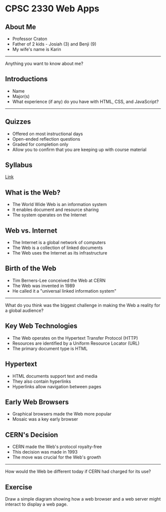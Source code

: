 CPSC 2330 Web Apps
==================

About Me
--------

- Professor Craton
- Father of 2 kids - Josiah (3) and Benji (9)
- My wife's name is Karin

---

Anything you want to know about me?

Introductions
-------------

- Name
- Major(s)
- What experience (if any) do you have with HTML, CSS, and JavaScript?

---

Quizzes
-------

- Offered on most instructional days
- Open-ended reflection questions
- Graded for completion only
- Allow you to confirm that you are keeping up with course material

Syllabus
--------

[Link](../syllabus.html)

## What is the Web?

- The World Wide Web is an information system
- It enables document and resource sharing
- The system operates on the Internet

## Web vs. Internet

- The Internet is a global network of computers
- The Web is a collection of linked documents
- The Web uses the Internet as its infrastructure

## Birth of the Web

- Tim Berners-Lee conceived the Web at CERN
- The Web was invented in 1989
- He called it a "universal linked information system"

-----

What do you think was the biggest challenge in making the Web a reality for a global audience?

## Key Web Technologies

- The Web operates on the Hypertext Transfer Protocol (HTTP)
- Resources are identified by a Uniform Resource Locator (URL)
- The primary document type is HTML

## Hypertext

- HTML documents support text and media
- They also contain hyperlinks
- Hyperlinks allow navigation between pages

## Early Web Browsers

- Graphical browsers made the Web more popular
- Mosaic was a key early browser

## CERN's Decision

- CERN made the Web's protocol royalty-free
- This decision was made in 1993
- The move was crucial for the Web's growth

-----

How would the Web be different today if CERN had charged for its use?

## Exercise

Draw a simple diagram showing how a web browser and a web server might interact to display a web page.
